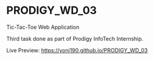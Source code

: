 # PRODIGY_WD_03
Tic-Tac-Toe Web Application

Third task done as part of Prodigy InfoTech Internship.

Live Preview: https://yoni190.github.io/PRODIGY_WD_03